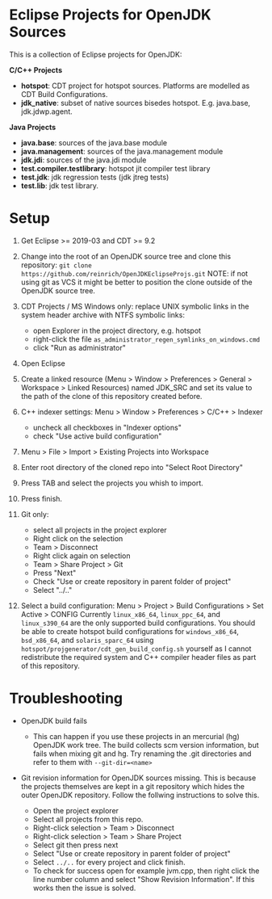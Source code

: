 Eclipse Projects for OpenJDK Sources
====================================

This is a collection of Eclipse projects for OpenJDK:

**C/C++ Projects**

* **hotspot**: CDT project for hotspot sources. Platforms are modelled as CDT Build Configurations.
* **jdk_native**: subset of native sources bisedes hotspot. E.g. java.base, jdk.jdwp.agent.

**Java Projects**

* **java.base**: sources of the java.base module
* **java.management**: sources of the java.management module
* **jdk.jdi**: sources of the java.jdi module
* **test.compiler.testlibrary**: hotspot jit compiler test library
* **test.jdk**: jdk regression tests (jdk jtreg tests)
* **test.lib**: jdk test library.


Setup
=====

1. Get Eclipse >= 2019-03 and CDT >= 9.2

2. Change into the root of an OpenJDK source tree and clone this repository: `git clone https://github.com/reinrich/OpenJDKEclipseProjs.git`
  NOTE: if not using git as VCS it might be better to position the clone outside of the OpenJDK source tree.

3. CDT Projects / MS Windows only: replace UNIX symbolic links in the system header archive with NTFS symbolic links:
   * open Explorer in the project directory, e.g. hotspot
   * right-click the file `as_administrator_regen_symlinks_on_windows.cmd`
   * click "Run as administrator"
   
4. Open Eclipse

6. Create a linked resource (Menu > Window > Preferences > General > Workspace > Linked Resources) named JDK_SRC and set its value to the path of the clone of this repository created before.

7. C++ indexer settings: Menu > Window > Preferences > C/C++ > Indexer
   * uncheck all checkboxes in "Indexer options"
   * check "Use active build configuration"
  
8. Menu > File > Import > Existing Projects into Workspace

9. Enter root directory of the cloned repo into "Select Root Directory"

10. Press TAB and select the projects you whish to import.

11. Press finish.

12. Git only:
    * select all projects in the project explorer
    * Right click on the selection
    * Team > Disconnect
    * Right click again on selection
    * Team > Share Project > Git
    * Press "Next"
    * Check "Use or create repository in parent folder of project"
    * Select "../.."

13. Select a build configuration: Menu > Project > Build Configurations > Set Active > CONFIG Currently
    `linux_x86_64`, `linux_ppc_64`, and `linux_s390_64` are the only supported build configurations.
    You should be able to create hotspot build configurations for `windows_x86_64`, `bsd_x86_64`,
    and `solaris_sparc_64` using `hotspot/projgenerator/cdt_gen_build_config.sh` yourself as I
    cannot redistribute the required system and C++ compiler header files as part of this repository.

Troubleshooting
===============

* OpenJDK build fails
  - This can happen if you use these projects in an mercurial (hg) OpenJDK work tree. The build collects scm version information,
  but fails when mixing git and hg. Try renaming the .git directories and refer to them with `--git-dir=<name>`

* Git revision information for OpenJDK sources missing. This is because the projects themselves are kept in a git repository which hides the outer OpenJDK repository. Follow the follwing instructions to solve this.
  - Open the project explorer
  - Select all projects from this repo.
  - Right-click selection > Team > Disconnect
  - Right-click selection > Team > Share Project
  - Select git then press next
  - Select "Use or create repository in parent folder of project"
  - Select `../..` for every project and click finish.
  - To check for success open for example jvm.cpp, then right click the line number column and select "Show Revision Information". If this works then the issue is solved.
